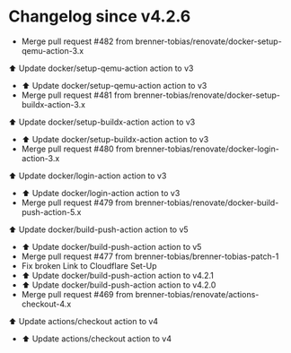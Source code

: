 # Changelog since v4.2.6
- Merge pull request #482 from brenner-tobias/renovate/docker-setup-qemu-action-3.x

⬆️ Update docker/setup-qemu-action action to v3 
- ⬆️ Update docker/setup-qemu-action action to v3 
- Merge pull request #481 from brenner-tobias/renovate/docker-setup-buildx-action-3.x

⬆️ Update docker/setup-buildx-action action to v3 
- ⬆️ Update docker/setup-buildx-action action to v3 
- Merge pull request #480 from brenner-tobias/renovate/docker-login-action-3.x

⬆️ Update docker/login-action action to v3 
- ⬆️ Update docker/login-action action to v3 
- Merge pull request #479 from brenner-tobias/renovate/docker-build-push-action-5.x

⬆️ Update docker/build-push-action action to v5 
- ⬆️ Update docker/build-push-action action to v5 
- Merge pull request #477 from brenner-tobias/brenner-tobias-patch-1 
- Fix broken Link to Cloudflare Set-Up 
- ⬆️ Update docker/build-push-action action to v4.2.1 
- ⬆️ Update docker/build-push-action action to v4.2.0 
- Merge pull request #469 from brenner-tobias/renovate/actions-checkout-4.x

⬆️ Update actions/checkout action to v4 
- ⬆️ Update actions/checkout action to v4 
